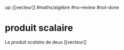 up::[[vecteur]]
#maths/algèbre #no-review #not-done 
# produit scalaire
Le _produit scalaire_ de deux [[vecteur]]
